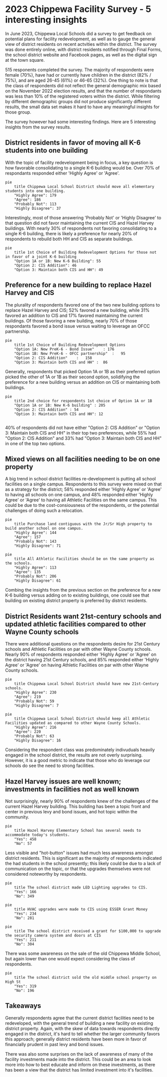 

# 2023 Chippewa Facility Survey - 5 interesting insights

In June 2023, Chippewa Local Schools did a survey to get feedback on potential plans for facility redevelopment, as well as to gauge the general view of district residents on recent actvities within the district. The survey was done entirely online, with district residents notified through Final Forms, the school district website and Facebook pages, as well as the digital sign at the town square. 

515 responents completed the survey. The majority of respondents were female (70%), have had or currently have children in the district (82% / 75%), and are aged 26-45 (61%) or 46-65 (32%). One thing to note is that the class of respondents did not reflect the general demographic mix based on the November 2022 election results, and that the number of respondants was less than 10% of the registered voters within the district. While filtering by different demographic groups did not produce significantly different results, the small data set makes it hard to have any meaningful insights for those group.

The survey however had some interesting findings. Here are 5 interesting insights from the survey results.

## District residents in favor of moving all K-6 students into one building

With the topic of facility redevelopment being in focus, a key question is how favorable consolidating to a single K-6 building would be. Over 70% of respondants responded either 'Highly Agree' or 'Agree'.

```mermaid
pie
	title Chippewa Local School District should move all elementary students into one building.
	"Highly Agree": 179
	"Agree": 186
	"Probably Not": 113
	"Highly Disagree": 37
```

Interestingly, most of those answering 'Probably Not' or 'Highly Disagree' to that question did not favor maintaining the current CIS and Hazel Harvey buildings. With nearly 30% of respondents not favoring consolidating to a single K-6 building, there is likely a preference for nearly 20% of respondents to rebuild both HH and CIS as separate buildings.

```mermaid
pie
	title 1st Choice of Building Redevelopment Options for those not in favor of a joint K-6 building
	"Option 1A or 1B: New K-6 Building": 55
	"Option 2: CIS Addition": 46
	"Option 3: Maintain both CIS and HH": 49
```

## Preference for a new building to replace Hazel Harvey and CIS

The plurality of respondents favored one of the two new building options to replace Hazel Harvey and CIS; 52% favored a new building, while 31% favored an addition to CIS and 17% favored maintaining the current buildings. Of those favoring a new building, nearly 70% of those respondants favored a bond issue versus waiting to leverage an OFCC partnership.

```mermaid
pie
	title 1st Choice of Building Redevelopment Options 
	"Option 1A: New PreK-6 - Bond Issue"	: 176
	"Option 1B: New PreK-6 - OFCC partnership"	:	95
	"Option 2: CIS Addition"	:	158
	"Option 3: Maintain both CIS and HH" :	86
```

Generally, respondents that picked Option 1A or 1B as their preferred option picked the other of 1A or 1B as their second option, solidifying the preference for a new building versus an addition on CIS or maintaining both buildings.

```mermaid
pie
	title 2nd choice for respondents 1st choice of Option 1A or 1B
	"Option 1A or 1B: New K-6 building" : 205
	"Option 2: CIS Addition" : 54
	"Option 3: Maintain both CIS and HH": 12
	
```

40% of respondents did not have either "Option 2: CIS Addition" or "Option 3: Maintain both CIS and HH" in their top two preferences, while 55% had "Option 2: CIS Addition"  and 33% had "Option 3: Maintain both CIS and HH" in one of the top two options. 

## Mixed views on all facilities needing to be on one property

A big trend in school district facilities re-development is putting all school facilities on a single campus. Respondents to this survey were mixed on that as a strategy for the district; 58% responded either 'Highly Agree' or 'Agree' to having all schools on one campus, and 48% responded either 'Highly Agree' or 'Agree' to having all Athletic Facilities on the same campus. This could be due to the cost-consiousness of the respondents, or the potential challenges of doing such a relocation.

```mermaid
pie
	title Purchase land contiguous with the Jr/Sr High property to build another school on one campus.
	"Highly Agree": 144
	"Agree": 157
	"Probably Not": 143
	"Highly Disagree": 71
```

```mermaid
pie
	title All Athletic Facilities should be on the same property as the schools.
	"Highly Agree": 113
	"Agree": 135
	"Probably Not": 206
	"Highly Disagree": 61
```

Combing the insights from the previous section on the preference for a new K-6 building versus adding on to existing buildings, one could see that building on existing district property is preferred by district residents.

## District Residents want 21st-century schools and updated athletic facilities compared to other Wayne County schools

There were additional questions on the respondents desire for 21st Century schools and Athletic Facilities on par with other Wayne County schools. Nearly 90% of respondents responded either 'Highly Agree' or 'Agree' on the district having 21st Century schools, and 85% responded either 'Highly Agree' or 'Agree' on having Athletic Facilities on par with other Wayne County schools. 

```mermaid
pie
	title Chippewa Local School District should have new 21st-Century schools.
	"Highly Agree": 230
	"Agree": 219
	"Probably Not": 59
	"Highly Disagree": 7
```

```mermaid
pie
	title Chippewa Local School District should keep all Athletic Facilities updated as compared to other Wayne County Schools.
	"Highly Agree": 216
	"Agree": 220
	"Probably Not": 63
	"Highly Disagree": 16
```

Considering the respondent class was predominately indivuduals heavily engaged in the school district, the results are not overly surprising. However, it is a good metric to indicate that those who do leverage our schools do see the need to strong facilities.

## Hazel Harvey issues are well known; investments in facilities not as well known

Not surprisingly, nearly 90% of respondents knew of the challenges of the current Hazel Harvey building. This building has been a topic front and center in previous levy and bond issues, and hot topic within the community.

```mermaid
pie
	title Hazel Harvey Elementary School has several needs to accommodate today's students.
	"Yes": 458
	"No": 57
```

Less visible and "hot-button" issues had much less awareness amongst district residents. This is significant as the majority of respondents indicated the had students in the school presently; this likely could be due to a lack of communication on the topic, or that the upgrades themselves were not considered noteworthy by respondents.

```mermaid
pie
	title The school district made LED Lighting upgrades to CIS.
	"Yes": 166
	"No": 349
```

```mermaid
pie
	title HVAC upgrades were made to CIS using ESSER Grant Money
	"Yes": 234
	"No": 281
```

```mermaid
pie
	title The school district received a grant for $100,000 to upgrade the security camera system and doors at CIS
	"Yes": 211
	"No": 304
```

There was some awareness on the sale of the old Chippewa Middle School, but again lower than one would expect considering the class of respondents.

```mermaid
pie
	title The school district sold the old middle school property on High St
	"Yes": 319
	"No": 196
```

## Takeaways

Generally respondents agree that the current district facilities need to be redeveloped, with the general trend of building a new facility on existing district property. Again, with the skew of data towards respondents directly engaged in the district, it's hard to tell whether the larger community favors this approach; generally district residents have been more in favor of financially prudent in past levy and bond issues.

There was also some surprises on the lack of awareness of many of the facility investments made into the district. This could be an area to look more into how to best educate and inform on these investments, as there has been a view that the district has limited investment into it's facilities.




